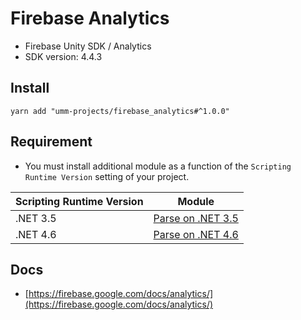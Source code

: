 # Firebase Analytics

* Firebase Unity SDK / Analytics
* SDK version: 4.4.3

## Install

```shell
yarn add "umm-projects/firebase_analytics#^1.0.0"
```

## Requirement

* You must install additional module as a function of the `Scripting Runtime Version` setting of your project.

| Scripting Runtime Version | Module |
| --- | --- |
| .NET 3.5 | [Parse on .NET 3.5](https://github.com/umm-project/parse_dotnet35) |
| .NET 4.6 | [Parse on .NET 4.6](https://github.com/umm-project/parse_dotnet46) |

## Docs

* [https://firebase.google.com/docs/analytics/](https://firebase.google.com/docs/analytics/)
